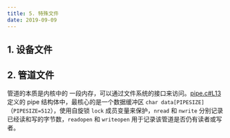 ```yaml
---
title: 5. 特殊文件
date: 2019-09-09
---
```


## 1. 设备文件

## 2. 管道文件

管道的本质是内核中的 一段内存，可以通过文件系统的接口来访问。[pipe.c#L13](https://github.com/professordeng/xv6-expansion/blob/master/pipe.c#L13) 定义的 pipe 结构体中，最核心的是一个数据缓冲区 `char data[PIPESIZE]`（`PIPESIZE=512`），使用自旋锁 `lock` 成员变量来保护，`nread` 和 `nwrite` 分别记录已经读和写的字节数，`readopen` 和 `writeopen` 用于记录该管道是否仍有读者或写者。 

